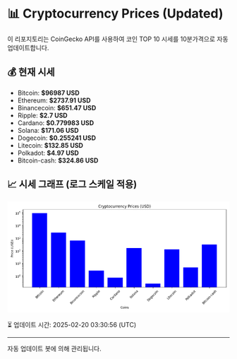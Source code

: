 
# 📊 Cryptocurrency Prices (Updated)

이 리포지토리는 CoinGecko API를 사용하여 코인 TOP 10 시세를 10분가격으로 자동 업데이트합니다.

## 💰 현재 시세
- Bitcoin: **$96987 USD**
- Ethereum: **$2737.91 USD**
- Binancecoin: **$651.47 USD**
- Ripple: **$2.7 USD**
- Cardano: **$0.779983 USD**
- Solana: **$171.06 USD**
- Dogecoin: **$0.255241 USD**
- Litecoin: **$132.85 USD**
- Polkadot: **$4.97 USD**
- Bitcoin-cash: **$324.86 USD**

## 📈 시세 그래프 (로그 스케일 적용)
![Crypto Prices](crypto_prices.png)

⏳ 업데이트 시간: 2025-02-20 03:30:56 (UTC)

---
자동 업데이트 봇에 의해 관리됩니다.
